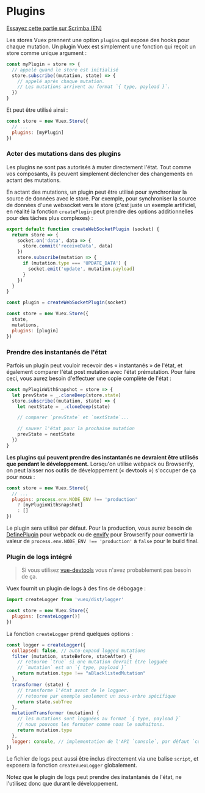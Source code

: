 # Plugins

<div class="scrimba"><a href="https://scrimba.com/p/pnyzgAP/cvp8ZkCR" target="_blank" rel="noopener noreferrer">Essayez cette partie sur Scrimba (EN)</a></div>

Les stores Vuex prennent une option `plugins` qui expose des hooks pour chaque mutation. Un plugin Vuex est simplement une fonction qui reçoit un store comme unique argument :

``` js
const myPlugin = store => {
  // appelé quand le store est initialisé
  store.subscribe((mutation, state) => {
    // appelé après chaque mutation.
    // Les mutations arrivent au format `{ type, payload }`.
  })
}
```

Et peut être utilisé ainsi :

``` js
const store = new Vuex.Store({
  // ...
  plugins: [myPlugin]
})
```

### Acter des mutations dans des plugins

Les plugins ne sont pas autorisés à muter directement l'état. Tout comme vos composants, ils peuvent simplement déclencher des changements en actant des mutations.

En actant des mutations, un plugin peut être utilisé pour synchroniser la source de données avec le store. Par exemple, pour synchroniser la source de données d'une websocket vers le store (c'est juste un exemple artificiel, en réalité la fonction `createPlugin` peut prendre des options additionnelles pour des tâches plus complexes) :

``` js
export default function createWebSocketPlugin (socket) {
  return store => {
    socket.on('data', data => {
      store.commit('receiveData', data)
    })
    store.subscribe(mutation => {
      if (mutation.type === 'UPDATE_DATA') {
        socket.emit('update', mutation.payload)
      }
    })
  }
}
```

``` js
const plugin = createWebSocketPlugin(socket)

const store = new Vuex.Store({
  state,
  mutations,
  plugins: [plugin]
})
```

### Prendre des instantanés de l'état

Parfois un plugin peut vouloir recevoir des « instantanés » de l'état, et également comparer l'état post mutation avec l'état prémutation. Pour faire ceci, vous aurez besoin d'effectuer une copie complète de l'état :

``` js
const myPluginWithSnapshot = store => {
  let prevState = _.cloneDeep(store.state)
  store.subscribe((mutation, state) => {
    let nextState = _.cloneDeep(state)

    // comparer `prevState` et `nextState`...

    // sauver l'état pour la prochaine mutation
    prevState = nextState
  })
}
```

**Les plugins qui peuvent prendre des instantanés ne devraient être utilisés que pendant le développement.** Lorsqu'on utilise webpack ou Browserify, on peut laisser nos outils de développement (« devtools ») s'occuper de ça pour nous :

``` js
const store = new Vuex.Store({
  // ...
  plugins: process.env.NODE_ENV !== 'production'
    ? [myPluginWithSnapshot]
    : []
})
```

Le plugin sera utilisé par défaut. Pour la production, vous aurez besoin de [DefinePlugin](https://webpack.js.org/plugins/define-plugin/) pour webpack ou de [envify](https://github.com/hughsk/envify) pour Browserify pour convertir la valeur de `process.env.NODE_ENV !== 'production'` à `false` pour le build final.

### Plugin de logs intégré

> Si vous utilisez [vue-devtools](https://github.com/vuejs/vue-devtools) vous n'avez probablement pas besoin de ça.

Vuex fournit un plugin de logs à des fins de débogage :

``` js
import createLogger from 'vuex/dist/logger'

const store = new Vuex.Store({
  plugins: [createLogger()]
})
```

La fonction `createLogger` prend quelques options :

``` js
const logger = createLogger({
  collapsed: false, // auto-expand logged mutations
  filter (mutation, stateBefore, stateAfter) {
    // retourne `true` si une mutation devrait être logguée
    // `mutation` est un `{ type, payload }`
    return mutation.type !== "aBlacklistedMutation"
  },
  transformer (state) {
    // transforme l'état avant de le logguer.
    // retourne par exemple seulement un sous-arbre spécifique
    return state.subTree
  },
  mutationTransformer (mutation) {
    // les mutations sont logguées au format `{ type, payload }`
    // nous pouvons les formater comme nous le souhaitons.
    return mutation.type
  },
  logger: console, // implementation de l'API `console`, par défaut `console`
})
```

Le fichier de logs peut aussi être inclus directement via une balise `script`, et exposera la fonction `createVuexLogger` globalement.

Notez que le plugin de logs peut prendre des instantanés de l'état, ne l'utilisez donc que durant le développement.
